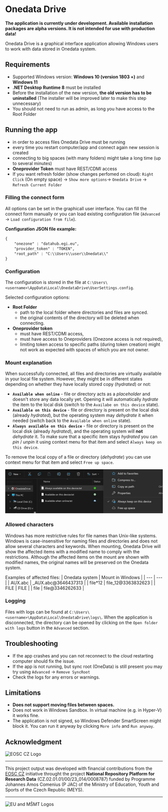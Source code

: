 # Onedata Drive

**The application is currently under development. Available installation packages are alpha versions. It is not intended for use with production data!**

Onedata Drive is a graphical interface application allowing Windows users to work with data stored in Onedata system. 

## Requirements
- Supported Windows version: **Windows 10 (version 1803 +)** and **Windows 11**
- **.NET Desktop Runtime 8** must be installed
- Before the installation of the new version, **the old version has to be uninstalled**  (The installer will be improved later to make this step unnecessary)
- You should not need to run as admin, as long you have access to the Root Folder

## Running the app
- in order to access files Onedata Drive must be running
- every time you restart computer/app and connect again new session is created
- connecting to big spaces (with many folders) might take a long time (up to several minutes)
- **Oneprovider Token** must have REST/CDMI access
- If you want refresh folder (show changes perfomed on cloud): `Right Click` (On empty space) -> `Show more options`-> `Onedata Drive` -> `Refresh Current Folder`

### Filling the connect form
All options can be set in the graphicall user interface. You can fill the connect form manually or you can load existing configuration file (`Advanced` -> `Load configuration from file`). 

**Configuration JSON file example:**
```
{
    "onezone" : "datahub.egi.eu",
    "provider_token" : "TOKEN",
    "root_path" : "C:\\Users\\user\\Onedata\\"
}
```

### Configuration
 The configuration is stored in the file at `C:\Users\<username>\AppData\Local\OnedataDrive\UserSettings.config`. 

Selected configuration options:

- **Root Folder**
    - path to the local folder where directories and files are synced.
    - the original contents of the directory will be deleted when connecting.
- **Oneprovider token**
    - must have REST/CDMI access,
    - must have access to Oneproviders (Onezone access is not required),
    - limiting token access to specific paths (during token creation) might not work as expected with spaces of which you are not owner.

### Mount explanation
When successfully connected, all files and directories are virtually available in your local file system. However, they might be in different states depending on whether they have locally stored copy (*hydrated*) or not:
- **`Available when online`** - file or directory acts as a *placeholder* and doesn't store any data locally yet. Opening it will automatically *hydrate* the item to the local disk (switch to the `Availabe on this device` state).
- **`Available on this device`** - file or directory is present on the local disk (already *hydrated*), but the operating system may *dehydrate* it when needed (switch back to the `Available when online` state).
- **`Always available on this device`** - file or directory is present on the local disk (already *hydrated*), and the operating system will **not** *dehydrate* it. To make sure that a specific item stays *hydrated* you can *pin* / *unpin* it using context menu for that item and select `Always keep on this device`.

To remove the local copy of a file or directory (*dehydrate*) you can use context menu for that item and select `Free up space`.

<img src="docs/imgs/file-states.png" alt="file-states" style="max-height: 250">

### Allowed characters
Windows has more restrictive rules for file names than Unix-like systems. Windows is case-insensitive for naming files and directories and does not allow several characters and keywords. When mounting, Onedata Drive will show the affected items with a modified name to comply with the restrictions. Although the affected items on the mount are shown with modified names, the original names will be preserved on the Onedata system.

Examples of affected files:
| Onedata system | Mount in Windows    |
| ---            | ---                 |
| AUX.abc        | _AUX.abc@3646437313 |
| file*12        | file_12@3363832623  |
| FILE           | FILE                |
| file           | file@3346262633     |

### Logging
Files with logs can be found at `C:\Users\<username>\AppData\Local\OnedataDrive\logs\`. When the application is disconnected, the directory can be opened by clicking on the `Open folder with logs` button in the `Advanced` section.

## Troubleshooting
- If the app crashes and you can not reconnect to the cloud restarting computer should fix the issue.
- If the app is not running, but sync root (OneData) is still present you may try using `Advanced` -> `Remove SyncRoot`
- Check the logs for any errors or warnings.

## Limitations
- **Does not support moving files between spaces.**
- Does not work in Windows Sandbox. In virtual machine (e.g. in Hyper-V) it works fine.
- The application is not signed, so Windows Defender SmartScreen might block it. You can run it anyway by clicking `More info` and `Run anyway`.

## Acknowledgment
<p align="left">
  <img src="https://webcentrum.muni.cz/media/3831863/seda_eosc.png" alt="EOSC CZ Logo" style="max-height: 90">
</p>

---
This project output was developed with financial contributions from the [EOSC CZ](https://www.eosc.cz/projekty/narodni-podpora-pro-eosc) initiative throught the project **National Repository Platform for Research Data** (CZ.02.01.01/00/23_014/0008787) funded by Programme Johannes Amos Comenius (P JAC) of the Ministry of Education, Youth and Sports of the Czech Republic (MEYS).

---

<p align="left">
  <img src="https://webcentrum.muni.cz/media/3832168/seda_eu-msmt_eng.png" alt="EU and MŠMT Logos" style="max-height: 90">
</p>
